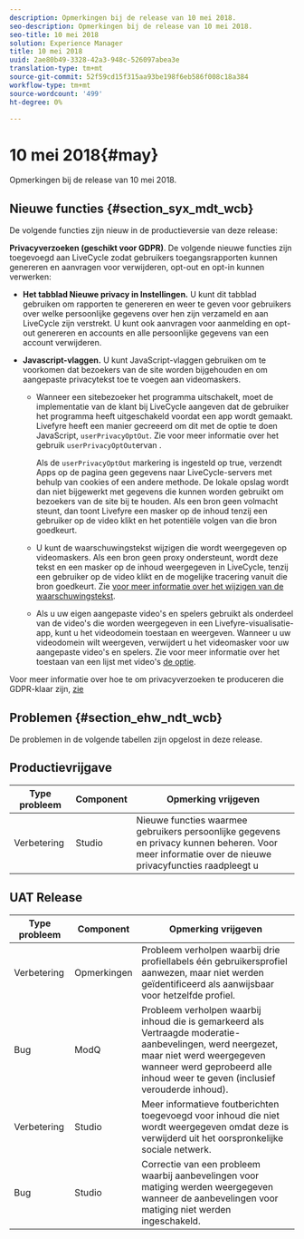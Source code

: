 ```yaml
---
description: Opmerkingen bij de release van 10 mei 2018.
seo-description: Opmerkingen bij de release van 10 mei 2018.
seo-title: 10 mei 2018
solution: Experience Manager
title: 10 mei 2018
uuid: 2ae80b49-3328-42a3-948c-526097abea3e
translation-type: tm+mt
source-git-commit: 52f59cd15f315aa93be198f6eb586f008c18a384
workflow-type: tm+mt
source-wordcount: '499'
ht-degree: 0%

---
```



# 10 mei 2018{#may}

Opmerkingen bij de release van 10 mei 2018.

## Nieuwe functies {#section_syx_mdt_wcb}

De volgende functies zijn nieuw in de productieversie van deze release:

**Privacyverzoeken (geschikt voor GDPR)**. De volgende nieuwe functies zijn toegevoegd aan LiveCycle zodat gebruikers toegangsrapporten kunnen genereren en aanvragen voor verwijderen, opt-out en opt-in kunnen verwerken:

* **Het tabblad Nieuwe privacy in Instellingen.** U kunt dit tabblad gebruiken om rapporten te genereren en weer te geven voor gebruikers over welke persoonlijke gegevens over hen zijn verzameld en aan LiveCycle zijn verstrekt. U kunt ook aanvragen voor aanmelding en opt-out genereren en accounts en alle persoonlijke gegevens van een account verwijderen.
* **Javascript-vlaggen.** U kunt JavaScript-vlaggen gebruiken om te voorkomen dat bezoekers van de site worden bijgehouden en om aangepaste privacytekst toe te voegen aan videomaskers.

   * Wanneer een sitebezoeker het programma uitschakelt, moet de implementatie van de klant bij LiveCycle aangeven dat de gebruiker het programma heeft uitgeschakeld voordat een app wordt gemaakt. Livefyre heeft een manier gecreeerd om dit met de optie te doen JavaScript, `userPrivacyOptOut`. Zie voor meer informatie over het gebruik `userPrivacyOptOut`ervan [](/help/using/c-settings-other/c-gdpr-compliance/c-gdpr-compliance.md#section_nmz_q3n_3db).

      Als de `userPrivacyOptOut` markering is ingesteld op true, verzendt Apps op de pagina geen gegevens naar LiveCycle-servers met behulp van cookies of een andere methode. De lokale opslag wordt dan niet bijgewerkt met gegevens die kunnen worden gebruikt om bezoekers van de site bij te houden. Als een bron geen volmacht steunt, dan toont Livefyre een masker op de inhoud tenzij een gebruiker op de video klikt en het potentiële volgen van die bron goedkeurt.

   * U kunt de waarschuwingstekst wijzigen die wordt weergegeven op videomaskers. Als een bron geen proxy ondersteunt, wordt deze tekst en een masker op de inhoud weergegeven in LiveCycle, tenzij een gebruiker op de video klikt en de mogelijke tracering vanuit die bron goedkeurt. Zie [voor meer informatie over het wijzigen van de waarschuwingstekst](/help/using/c-settings-other/c-gdpr-compliance/c-gdpr-compliance.md#section_pb5_mnp_ldb).
   * Als u uw eigen aangepaste video&#39;s en spelers gebruikt als onderdeel van de video&#39;s die worden weergegeven in een Livefyre-visualisatie-app, kunt u het videodomein toestaan en weergeven. Wanneer u uw videodomein wilt weergeven, verwijdert u het videomasker voor uw aangepaste video&#39;s en spelers. Zie voor meer informatie over het toestaan van een lijst met video&#39;s [de optie](/help/using/c-settings-other/c-gdpr-compliance/c-gdpr-compliance.md#section_bzp_pnp_ldb).

Voor meer informatie over hoe te om privacyverzoeken te produceren die GDPR-klaar zijn, [zie](/help/using/c-settings-other/c-gdpr-compliance/c-gdpr-compliance.md#concept_q1l_r5s_rcb)

## Problemen {#section_ehw_ndt_wcb}

De problemen in de volgende tabellen zijn opgelost in deze release.

## Productievrijgave

| **Type probleem** | **Component** | **Opmerking vrijgeven** |
|---|---|---|
| Verbetering | Studio | Nieuwe functies waarmee gebruikers persoonlijke gegevens en privacy kunnen beheren. Voor meer informatie over de nieuwe privacyfuncties raadpleegt u [](#c_rn/section_syx_mdt_wcb) |

## UAT Release

| **Type probleem** | **Component** | **Opmerking vrijgeven** |
|---|---|---|
| Verbetering | Opmerkingen | Probleem verholpen waarbij drie profiellabels één gebruikersprofiel aanwezen, maar niet werden geïdentificeerd als aanwijsbaar voor hetzelfde profiel. |
| Bug | ModQ | Probleem verholpen waarbij inhoud die is gemarkeerd als Vertraagde moderatie-aanbevelingen, werd neergezet, maar niet werd weergegeven wanneer werd geprobeerd alle inhoud weer te geven (inclusief verouderde inhoud). |
| Verbetering | Studio | Meer informatieve foutberichten toegevoegd voor inhoud die niet wordt weergegeven omdat deze is verwijderd uit het oorspronkelijke sociale netwerk. |
| Bug | Studio | Correctie van een probleem waarbij aanbevelingen voor matiging werden weergegeven wanneer de aanbevelingen voor matiging niet werden ingeschakeld. |

